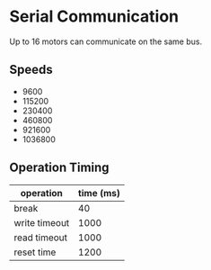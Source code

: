 # Serial Communication

Up to 16 motors can communicate on the same bus.

## Speeds

* 9600
* 115200
* 230400
* 460800
* 921600
* 1036800

## Operation Timing

| operation     | time (ms) |
| ------------- | --------- |
| break         | 40        |
| write timeout | 1000      |
| read timeout  | 1000      |
| reset time    | 1200      |
